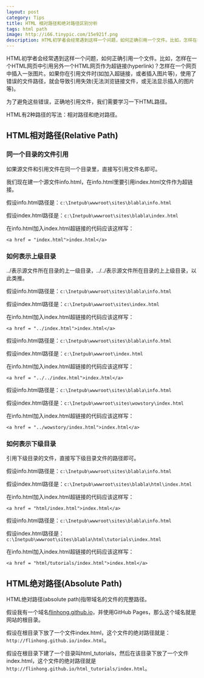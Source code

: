 ```yaml
---
layout: post
category: Tips
title: HTML 相对路径和绝对路径区别分析
tags: html path
image: http://i66.tinypic.com/15e921f.png
description: HTML初学者会经常遇到这样一个问题，如何正确引用一个文件。比如，怎样在一个HTML网页中引用另外一个HTML网页作为超链接(hyperlink)？怎样在一个网页中插入一张图片。如果你在引用文件时(如加入超链接，或者插入图片等)，使用了错误的文件路径，就会导致引用失效(无法浏览链接文件，或无法显示插入的图片等)。
---
```


HTML初学者会经常遇到这样一个问题，如何正确引用一个文件。比如，怎样在一个HTML网页中引用另外一个HTML网页作为超链接(hyperlink)？怎样在一个网页中插入一张图片。如果你在引用文件时(如加入超链接，或者插入图片等)，使用了错误的文件路径，就会导致引用失效(无法浏览链接文件，或无法显示插入的图片等)。

为了避免这些错误，正确地引用文件，我们需要学习一下HTML路径。

HTML有2种路径的写法：相对路径和绝对路径。

## HTML相对路径(Relative Path)

### 同一个目录的文件引用

如果源文件和引用文件在同一个目录里，直接写引用文件名即可。

我们现在建一个源文件info.html，在info.html里要引用index.html文件作为超链接。

假设info.html路径是：`c:\Inetpub\wwwroot\sites\blabla\info.html`

假设index.html路径是：`c:\Inetpub\wwwroot\sites\blabla\index.html`

在info.html加入index.html超链接的代码应该这样写：

```
<a href = "index.html">index.html</a>
```

### 如何表示上级目录

../表示源文件所在目录的上一级目录，../../表示源文件所在目录的上上级目录，以此类推。

假设info.html路径是：`c:\Inetpub\wwwroot\sites\blabla\info.html`

假设index.html路径是：`c:\Inetpub\wwwroot\sites\index.html`

在info.html加入index.html超链接的代码应该这样写：

```
<a href = "../index.html">index.html</a>
```

假设info.html路径是：`c:\Inetpub\wwwroot\sites\blabla\info.html`

假设index.html路径是：`c:\Inetpub\wwwroot\index.html`

在info.html加入index.html超链接的代码应该这样写：

```
<a href = "../../index.html">index.html</a>
```

假设info.html路径是：`c:\Inetpub\wwwroot\sites\blabla\info.html`

假设index.html路径是：`c:\Inetpub\wwwroot\sites\wowstory\index.html`

在info.html加入index.html超链接的代码应该这样写：

```
<a href = "../wowstory/index.html">index.html</a>
```

### 如何表示下级目录

引用下级目录的文件，直接写下级目录文件的路径即可。

假设info.html路径是：`c:\Inetpub\wwwroot\sites\blabla\info.html`

假设index.html路径是：`c:\Inetpub\wwwroot\sites\blabla\html\index.html`

在info.html加入index.html超链接的代码应该这样写：

```
<a href = "html/index.html">index.html</a>
```

假设info.html路径是：`c:\Inetpub\wwwroot\sites\blabla\info.html`

假设index.html路径是：`c:\Inetpub\wwwroot\sites\blabla\html\tutorials\index.html`

在info.html加入index.html超链接的代码应该这样写：

```
<a href = "html/tutorials/index.html">index.html</a>
```

## HTML绝对路径(Absolute Path)

HTML绝对路径(absolute path)指带域名的文件的完整路径。

假设我有一个域名[flinhong.github.io](http://flinhong.github.io)，并使用GitHub Pages，那么这个域名就是网站的根目录。

假设在根目录下放了一个文件index.html，这个文件的绝对路径就是： `http://flinhong.github.io/index.html`。

假设在根目录下建了一个目录叫html_tutorials，然后在该目录下放了一个文件index.html，这个文件的绝对路径就是`http://flinhong.github.io/html_tutorials/index.html`。
